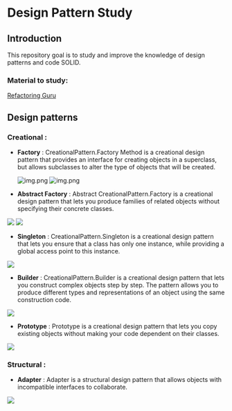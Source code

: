 # Design Pattern Study


## Introduction

This repository goal is to study and improve the knowledge of design patterns and code SOLID.


### Material to study: 

[Refactoring Guru](https://refactoring.guru/design-patterns)

## Design patterns 

### Creational :
- **Factory** : CreationalPattern.Factory Method is a creational design pattern that provides an interface for creating objects in a superclass, but allows subclasses to alter the type of objects that will be created.

    ![img.png](Images/img.png)
    ![img.png](Images/img2.png)

  
- **Abstract Factory** : Abstract CreationalPattern.Factory is a creational design pattern that lets you produce families of related objects without specifying their concrete classes.

![](Images/iphone-full.jpg)
![](Images/services.jpg)

- **Singleton** : CreationalPattern.Singleton is a creational design pattern that lets you ensure that a class has only one instance, while providing a global access point to this instance.

![](Images/connectionPool.jpg)

- **Builder** : CreationalPattern.Builder is a creational design pattern that lets you construct complex objects step by step. The pattern allows you to produce different types and representations of an object using the same construction code.

![](Images/meal-after.jpg)

- **Prototype** : Prototype is a creational design pattern that lets you copy existing objects without making your code dependent on their classes.

![](Images/cloneBuilder.jpg)

### Structural :

- **Adapter** : Adapter is a structural design pattern that allows objects with incompatible interfaces to collaborate.

![](Images/hdmi-after.jpg)